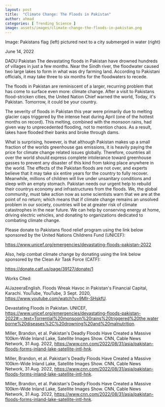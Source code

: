 ```yaml
---
layout: post
title:  "Climate Change: The Floods in Pakistan"
author: ahmad
categories: [ Trending Science ]
image: assets/images/climate-change-the-floods-in-pakistan.png
---
```


Image: Pakistans flag (left) pictured next to a city submerged in water (right) 

June 14, 2022

DADU Pakistan The devastating floods in Pakistan have drowned hundreds of villages in just a few months. Near the Sindh river, the floodwater caused two large lakes to form in what was dry farming land. According to Pakistani officials, it may take three to six months for the floodwaters to recede.

The floods in Pakistan are reminiscent of a larger, recurring problem that has come to surface even more: climate change. After a visit to Pakistans flood-stricken cities, the United Nation Chief warned the world, Today, it's Pakistan. Tomorrow, it could be your country. 

The severity of floods in Pakistan this year were primarily due to melting glacier caps triggered by the intense heat during April (one of the hottest months on record). This melting, combined with the monsoon rains, had given way to unprecedented flooding, not to mention chaos. As a result, lakes have flooded their banks and broke through dams. 

What is surprising, however, is that although Pakistan makes up a small fraction of the worlds greenhouse gas emissions, it is heavily paying the price for climate change related issues globally. Therefore, countries all over the world should express complete intolerance toward greenhouse gasses to prevent any disaster of this kind from taking place anywhere in the world. The effects of the Pakistan floods are not over, and experts believe that it may take six entire years for the country to fully recover. Meanwhile, millions of children will live under unsanitary conditions and sleep with an empty stomach. Pakistan needs our urgent help to rebuild their countrys economy and infrastructures from the floods. We, the global community, must take action now as some scientists warn that we are at the point of no return; which means that if climate change remains an unsolved problem in our society, countries will be at greater risk of climate catastrophes in the near future. We can help by conserving energy at home, driving electric vehicles, and donating to organizations dedicated to combating climate change.

Please donate to Pakistans flood relief program using the link below sponsored by the United Nations Childrens Fund (UNICEF):

https://www.unicef.org/emergencies/devastating-floods-pakistan-2022

Also, help combat climate change by donating using the link below sponsored by the Clean Air Task Force (CATF):

https://donate.catf.us/page/39127/donate/1

 

Works Cited:

AlJazeeraEnglish. Floods Wreak Havoc in Pakistan's Financial Capital, Karachi. YouTube, YouTube, 3 Sept. 2020, https://www.youtube.com/watch?v=9Mlr-SHskfU. 

Devastating Floods in Pakistan. UNICEF, https://www.unicef.org/emergencies/devastating-floods-pakistan-2022#:~:text=Torrential%20monsoon%20rains%20triggered%20the,waterborne%20diseases%2C%20drowning%20and%20malnutrition. 

Miller, Brandon, et al. Pakistan's Deadly Floods Have Created a Massive 100km-Wide Inland Lake, Satellite Images Show. CNN, Cable News Network, 31 Aug. 2022, https://www.cnn.com/2022/08/31/asia/pakistan-floods-forms-inland-lake-satellite-intl-hnk. 

Miller, Brandon, et al. Pakistan's Deadly Floods Have Created a Massive 100km-Wide Inland Lake, Satellite Images Show. CNN, Cable News Network, 31 Aug. 2022, https://www.cnn.com/2022/08/31/asia/pakistan-floods-forms-inland-lake-satellite-intl-hnk. 

Miller, Brandon, et al. Pakistan's Deadly Floods Have Created a Massive 100km-Wide Inland Lake, Satellite Images Show. CNN, Cable News Network, 31 Aug. 2022, https://www.cnn.com/2022/08/31/asia/pakistan-floods-forms-inland-lake-satellite-intl-hnk. 


